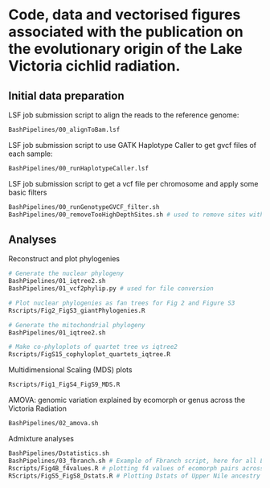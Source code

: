 # Code, data and vectorised figures associated with the publication on the evolutionary origin of the Lake Victoria cichlid radiation.

## Initial data preparation
LSF job submission script to align the reads to the reference genome:
```sh
BashPipelines/00_alignToBam.lsf
```
LSF job submission script to use GATK Haplotype Caller to get gvcf files of each sample:
```sh
BashPipelines/00_runHaplotypeCaller.lsf
```
LSF job submission script to get a vcf file per chromosome and apply some basic filters
```sh
BashPipelines/00_runGenotypeGVCF_filter.sh
BashPipelines/00_removeTooHighDepthSites.sh # used to remove sites with too high sequencing depth, indicative of paralogous regions collapsed in the reference
```

## Analyses
Reconstruct and plot phylogenies 
```sh
# Generate the nuclear phylogeny
BashPipelines/01_iqtree2.sh
BashPipelines/01_vcf2phylip.py # used for file conversion

# Plot nuclear phylogenies as fan trees for Fig 2 and Figure S3
Rscripts/Fig2_FigS3_giantPhylogenies.R

# Generate the mitochondrial phylogeny
BashPipelines/01_iqtree2.sh

# Make co-phyloplots of quartet tree vs iqtree2
Rscripts/FigS15_cophyloplot_quartets_iqtree.R
```

Multidimensional Scaling (MDS) plots
```sh
Rscripts/Fig1_FigS4_FigS9_MDS.R
```

AMOVA: genomic variation explained by ecomorph or genus across the Victoria Radiation
```sh
BashPipelines/02_amova.sh
```

Admixture analyses
```sh
BashPipelines/Dstatistics.sh
BashPipelines/03_fbranch.sh # Example of Fbranch script, here for all LVRS and outgroups
Rscripts/Fig4B_f4values.R # plotting f4 values of ecomorph pairs across lakes
RScripts/FigS5_FigS8_Dstats.R # Plotting Dstats of Upper Nile ancestry in the LVRS and Western Lakes in the Victoria Radiation

```

